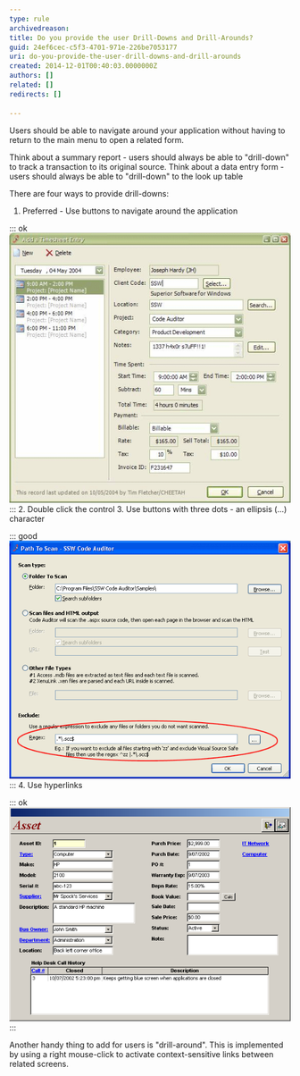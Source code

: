 ```yaml
---
type: rule
archivedreason: 
title: Do you provide the user Drill-Downs and Drill-Arounds?
guid: 24ef6cec-c5f3-4701-971e-226be7053177
uri: do-you-provide-the-user-drill-downs-and-drill-arounds
created: 2014-12-01T00:40:03.0000000Z
authors: []
related: []
redirects: []

---
```


Users should be able to navigate around your application without having to return to the main menu to open a related form.

Think about a summary report - users should always be able to "drill-down" to track a transaction to its original source.
                    Think about a data entry form - users should always be able to "drill-down" to the look up table

<!--endintro-->

There are four ways to provide drill-downs:

1. Preferred - Use buttons to navigate around the application <br>      

::: ok  
![Figure: Use named buttons to navigate around the application (Preferred)](../../assets/DrillDownDrillAround.gif)  
:::
2. Double click the control
3. Use buttons with three dots - an ellipsis (...) character <br>      

::: good  
![Figure: Good Example - Use ellipses to navigate around the application](../../assets/CodeAuditorEllipses.gif)  
:::
4. Use hyperlinks <br>      

::: ok  
![Figure: Drill-downs implemented as links (an interesting alternative but a bit too much of a visual impact)](../../assets/AssetForm.png)  
:::


Another handy thing to add for users is "drill-around". This is implemented by using a right mouse-click to activate context-sensitive links between related screens.
